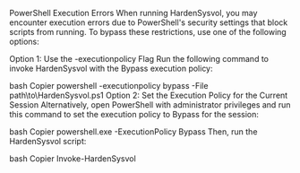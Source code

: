 PowerShell Execution Errors
When running HardenSysvol, you may encounter execution errors due to PowerShell's security settings that block scripts from running. To bypass these restrictions, use one of the following options:

Option 1: Use the -executionpolicy Flag
Run the following command to invoke HardenSysvol with the Bypass execution policy:

bash
Copier
powershell -executionpolicy bypass -File path\to\HardenSysvol.ps1
Option 2: Set the Execution Policy for the Current Session
Alternatively, open PowerShell with administrator privileges and run this command to set the execution policy to Bypass for the session:

bash
Copier
powershell.exe -ExecutionPolicy Bypass
Then, run the HardenSysvol script:

bash
Copier
Invoke-HardenSysvol
